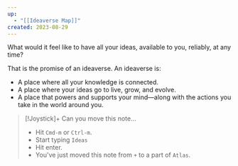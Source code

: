 ```yaml
---
up:
  - "[[Ideaverse Map]]"
created: 2023-08-29
---
```

What would it feel like to have all your ideas, available to you, reliably, at any time?

That is the promise of an ideaverse. An ideaverse is:

- A place where all your knowledge is connected. 
- A place where your ideas go to live, grow, and evolve.
- A place that powers and supports your mind—along with the actions you take in the world around you.


> [!Joystick]+ Can you move this note...
> - Hit `Cmd-m` or `Ctrl-m`.
> - Start typing `Ideas`
> - Hit enter. 
> - You've just moved this note from `+` to a part of `Atlas`.

